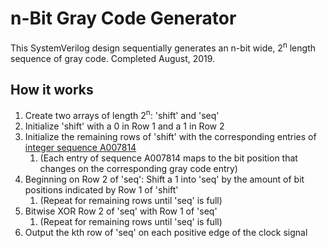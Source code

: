 # n-Bit Gray Code Generator
This SystemVerilog design sequentially generates an n-bit wide, 2<sup>n</sup> length sequence of gray code.
Completed August, 2019.

## How it works
1. Create two arrays of length 2<sup>n</sup>: 'shift' and 'seq'
1. Initialize 'shift' with a 0 in Row 1 and a 1 in Row 2
1. Initialize the remaining rows of 'shift' with the corresponding entries of [integer sequence A007814](https://oeis.org/A007814)
    1. (Each entry of sequence A007814 maps to the bit position that changes on the corresponding gray code entry)
1. Beginning on Row 2 of 'seq': Shift a 1 into 'seq' by the amount of bit positions indicated by Row 1 of 'shift'
    1. (Repeat for remaining rows until 'seq' is full)
1. Bitwise XOR Row 2 of 'seq' with Row 1 of 'seq'
    1. (Repeat for remaining rows until 'seq' is full)
1. Output the kth row of 'seq' on each positive edge of the clock signal

